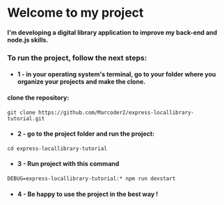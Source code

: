 # Welcome to my project

#### I'm developing a digital library application to improve my back-end and node.js skills.


### To run the project, follow the next steps:

* #### 1 - in your operating system's terminal, go to your folder where you organize your projects and make the clone.

#### clone the repository: 
 ``` git clone https://github.com/Marcoder2/express-locallibrary-tutorial.git ```

* #### 2 - go to the project folder and run the project:
``` cd express-locallibrary-tutorial ```

* #### 3 - Run project with this command
``` DEBUG=express-locallibrary-tutorial:* npm run devstart ```

* #### 4 - Be happy to use the project in the best way !



